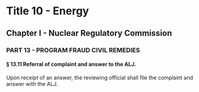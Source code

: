 
# Title 10 - Energy
## Chapter I - Nuclear Regulatory Commission
### PART 13 - PROGRAM FRAUD CIVIL REMEDIES
#### § 13.11 Referral of complaint and answer to the ALJ.

Upon receipt of an answer, the reviewing official shall file the complaint and answer with the ALJ.
